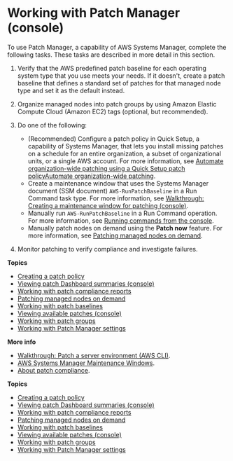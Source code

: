 # Working with Patch Manager \(console\)<a name="sysman-patch-working"></a>

To use Patch Manager, a capability of AWS Systems Manager, complete the following tasks\. These tasks are described in more detail in this section\.

1. Verify that the AWS predefined patch baseline for each operating system type that you use meets your needs\. If it doesn't, create a patch baseline that defines a standard set of patches for that managed node type and set it as the default instead\.

1. Organize managed nodes into patch groups by using Amazon Elastic Compute Cloud \(Amazon EC2\) tags \(optional, but recommended\)\.

1. Do one of the following:
   + \(Recommended\) Configure a patch policy in Quick Setup, a capability of Systems Manager, that lets you install missing patches on a schedule for an entire organization, a subset of organizational units, or a single AWS account\. For more information, see [Automate organization\-wide patching using a Quick Setup patch policyAutomate organization\-wide patching](quick-setup-patch-manager.md)\.
   + Create a maintenance window that uses the Systems Manager document \(SSM document\) `AWS-RunPatchBaseline` in a Run Command task type\. For more information, see [Walkthrough: Creating a maintenance window for patching \(console\)](sysman-patch-mw-console.md)\.
   + Manually run `AWS-RunPatchBaseline` in a Run Command operation\. For more information, see [Running commands from the console](rc-console.md)\.
   + Manually patch nodes on demand using the **Patch now** feature\. For more information, see [Patching managed nodes on demand](patch-on-demand.md)\.

1. Monitor patching to verify compliance and investigate failures\.

**Topics**
+ [Creating a patch policy](patch-policy-create.md)
+ [Viewing patch Dashboard summaries \(console\)](view-patch-dashboard-summaries.md)
+ [Working with patch compliance reports](patch-compliance-reports.md)
+ [Patching managed nodes on demand](patch-on-demand.md)
+ [Working with patch baselines](patch-baselines.md)
+ [Viewing available patches \(console\)](viewing-available-patches.md)
+ [Working with patch groups](sysman-patch-group-tagging.md)
+ [Working with Patch Manager settings](patch-manager-settings.md)

**More info**  
+ [Walkthrough: Patch a server environment \(AWS CLI\)](sysman-patch-cliwalk.md)\.
+ [AWS Systems Manager Maintenance Windows](systems-manager-maintenance.md)\.
+ [About patch compliance](sysman-compliance-about.md#sysman-compliance-monitor-patch)\.

**Topics**
+ [Creating a patch policy](patch-policy-create.md)
+ [Viewing patch Dashboard summaries \(console\)](view-patch-dashboard-summaries.md)
+ [Working with patch compliance reports](patch-compliance-reports.md)
+ [Patching managed nodes on demand](patch-on-demand.md)
+ [Working with patch baselines](patch-baselines.md)
+ [Viewing available patches \(console\)](viewing-available-patches.md)
+ [Working with patch groups](sysman-patch-group-tagging.md)
+ [Working with Patch Manager settings](patch-manager-settings.md)
